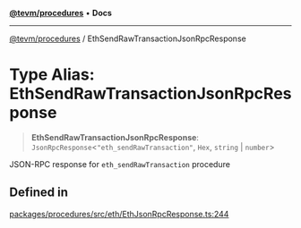 [**@tevm/procedures**](../README.md) • **Docs**

***

[@tevm/procedures](../globals.md) / EthSendRawTransactionJsonRpcResponse

# Type Alias: EthSendRawTransactionJsonRpcResponse

> **EthSendRawTransactionJsonRpcResponse**: `JsonRpcResponse`\<`"eth_sendRawTransaction"`, `Hex`, `string` \| `number`\>

JSON-RPC response for `eth_sendRawTransaction` procedure

## Defined in

[packages/procedures/src/eth/EthJsonRpcResponse.ts:244](https://github.com/evmts/tevm-monorepo/blob/main/packages/procedures/src/eth/EthJsonRpcResponse.ts#L244)
